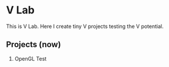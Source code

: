# V Lab
This is V Lab. Here I create tiny V projects testing the V potential.

## Projects (now)

1. OpenGL Test